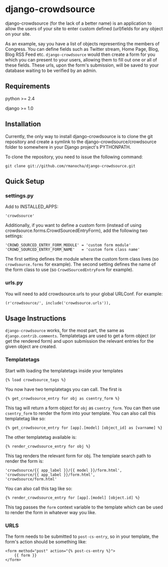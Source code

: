 # django-crowdsource

django-crowdsource (for the lack of a better name) is an application to allow the users of your site to enter custom defined (url)fields for any object on your site.

As an example, say you have a list of objects representing the members of Congress. You can define fields such as Twitter stream, Home Page, Blog, Blog RSS Feed etc. ``django-crowdsource`` would then create a form for you which you can present to your users, allowing them to fill out one or all of these fields. These urls, upon the form's submission, will be saved to your database waiting to be verified by an admin.

## Requirements

python >= 2.4

django >= 1.0

## Installation

Currently, the only way to install django-crowdsource is to clone the git repository and create a symlink to the django-crowdsource/crowdsource folder to somewhere in your Django project's PYTHONPATH.

To clone the repository, you need to issue the following command:

    git clone git://github.com/rmanocha/django-crowdsource.git

## Quick Setup

### settings.py

Add to INSTALLED_APPS:

    'crowdsource'

Additionally, if you want to define a custom form (instead of using crowdsource.forms.CrowdSourcedEntryForm), add the following two settings:

    'CROWD_SOURCED_ENTRY_FORM_MODULE' = 'custom form module'
    'CROWD_SOURCED_ENTRY_FORM_NAME'   = 'custom form class name'

The first setting defines the module where the custom form class lives (so ``crowdsource.forms`` for example).
The second setting defines the name of the form class to use (so ``CrowdSourcedEntryForm`` for example).

### urls.py

You will need to add crowdsource.urls to your global URLConf. For example:

    (r'crowdsource/', include('crowdsource.urls')), 

## Usage Instructions

``django-crowdsource`` works, for the most part, the same as ``django.contrib.comments``. Templatetags are used
to get a form object (or get the rendered form) and upon submission the relevant entries for the given
object are created.

### Templatetags

Start with loading the templatetags inside your templates

	{% load crowdsource_tags %}

You now have two templatetags you can call. The first is
	
	{% get_crowdsource_entry for obj as csentry_form %}

This tag will return a form object for ``obj`` as ``csentry_form``. You can then use ``csentry_form`` to render the form into your template. You can also call this templatetag like so:

	{% get_crowdsource_entry for [app].[model] [object_id] as [varname] %}

The other templatetag available is:

	{% render_crowdsource_entry for obj %}

This tag renders the relevant form for obj. The template search path to render the form is:

	'crowdsource/{{ app_label }}/{{ model }}/form.html',
	'crowdsource/{{ app_label }}/form.html',
	'crowdsource/form.html'	

You can also call this tag like so:

	{% render_crowdsource_entry for [app].[model] [object.id] %}

This tag passes the ``form`` context variable to the template which can be used to render the form in whatever way you like.

### URLS

The form needs to be submitted to ``post-cs-entry``, so in your template, the form's action should be something like:

	<form method="post" action="{% post-cs-entry %}">
		{{ form }}
	</form>
